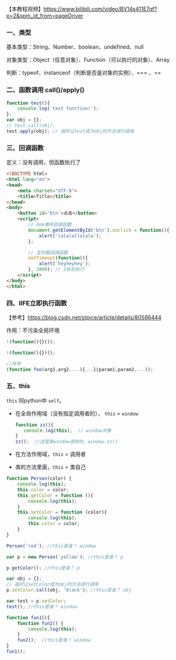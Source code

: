 【本教程视频】https://www.bilibili.com/video/BV14s411E7qf?p=2&spm_id_from=pageDriver

### 一、类型

基本类型：String、Number、boolean、undefined、null

对象类型：Object（任意对象）、Function（可以执行的对象）、Array

判断：typeof、instanceof（判断是否是对象的实例）、=== 、==

### 二、函数调用 call()/apply()

```js
function test(){
	console.log('text function!');
};
var obj = {};
// test.call(obj);
test.apply(obj); // 临时让test成为obj的方法进行调用
```

### 三、回调函数

定义：没有调用，但函数执行了

```html
<!DOCTYPE html>
<html lang="en">
<head>
    <meta charset="UTF-8">
    <title>Title</title>
</head>
<body>
    <button id='btn'>点击</button>
    <script>
        // dom事件回调函数
        document.getElementById('btn').onclick = function(){
            alert('lalalallalala');
        };

        // 定时器回调函数
        setTimeout(function(){
            alert('heyheyhey');
        }, 2000); // 2秒后执行
    </script>
</body>
</html>
```

### 四、IIFE立即执行函数

【参考】https://blog.csdn.net/stpice/article/details/80586444

作用：不污染全局环境

```js
!(function(){}());

!(function(){})();

//传参
(function foo(arg1,arg2,...){...}(param1,param2,...));
```

### 五、this

`this` 同python中 `self`。

- 在全局作用域（没有指定调用者的）， `this` = `window`

  ```js
  function zz(){
     console.log(this);  // window对象
  }
  zz();  //这里是window调用的，window.zz()
  ```

- 在方法作用域，`this` = 调用者

- 类的方法里面，`this` = 类自己

```js
function Person(color) {
    console.log(this);
    this.color = color;
    this.getColor = function (){
        console.log(this);
    }
    this.setColor = function (color){
        console.log(this);
        this.color = color;
    }
}

Person('red'); //this是谁？ window

var p = new Person('yellow'); //this是谁？ p

p.getColor(); //this是谁？ p

var obj = {};
// 临时让setColor成为obj的方法进行调用
p.setColor.call(obj, 'black'); //this是谁？ obj

var test = p.setColor;
test(); //this是谁？ window
```

```js
function fun1(){
    function fun2() {
        console.log(this);
    }
    fun2();  //this是谁？ window
}
fun1();
```

